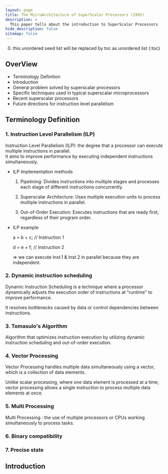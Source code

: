 ```yaml
---
layout: page
title: The MicroArchitecture of SuperScalar Processors (1995)
description: >
  This paper tells about the introduction to SuperScalar Processors
hide_description: false
sitemap: false
---
```


0. this unordered seed list will be replaced by toc as unordered list
{:toc}

## OverView
* Terminology Definition
* Introduction
* General problem solved by superscalar processors 
* Specific techniques used in typical superscalar microprocessors 
* Recent superscalar processors 
* Future directions for instruction level parallelism

## Terminology Definition
### 1. Instruction Level Parallelism (ILP)
  Instruction Level Parallelism (ILP): the degree that a processor can execute multiple instructions in parallel.  
  It aims to improve performance by executing independent instructions simultaneously.

  * ILP Implementation methods

    1) Pipelining: Divides instructions into multiple stages and processes each stage of different instructions concurrently.

    2) Superscalar Architecture: Uses multiple execution units to process multiple instructions in parallel.

    3) Out-of-Order Execution: Executes instructions that are ready first, regardless of their program order.
  
  * ILP example

    a = b + c; // Instruction 1

    d = e + f; // Instruction 2

    => we can execute Inst.1 & Inst.2 in parallel because they are independent.

### 2. Dynamic instruction scheduling
  Dynamic Instruction Scheduling is a technique where a processor dynamically adjusts the execution order of instructions at "runtime" to improve performance.

  It resolves bottlenecks caused by data or control dependencies between instructions.

### 3. Tomasulo's Algorithm
  Algorithm that optimizes instruction execution by utilizing dynamic instruction scheduling and out-of-order execution.

### 4. Vector Processing
  Vector Processing handles multiple data simultaneously using a vector, which is a collection of data elements.

  Unlike scalar processing, where one data element is processed at a time, vector processing allows a single instruction to process multiple data elements at once.

### 5. Multi Processing
  Multi Processing : the use of multiple processors or CPUs working simultaneously to process tasks.


### 6. Binary compatibility

### 7. Precise state

## Introduction